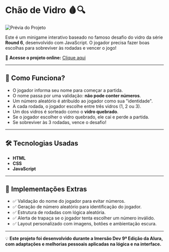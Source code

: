 # Chão de Vidro 🩸🔍

![Prévia do Projeto](https://i.postimg.cc/GpCxYmvc/title.png)

Este é um minigame interativo baseado no famoso desafio do vidro da série **Round 6**, desenvolvido com JavaScript. O jogador precisa fazer boas escolhas para sobreviver às rodadas e vencer o jogo!

🚀 **Acesse o projeto online:** [Clique aqui](https://gabrielcotrimmiron.github.io/chao-de-vidro-jogo/)  

---

## 📌 Como Funciona?

- O jogador informa seu nome para começar a partida.  
- O nome passa por uma validação: **não pode conter números**.  
- Um número aleatório é atribuído ao jogador como sua "identidade".  
- A cada rodada, o jogador escolhe entre três vidros (1, 2 ou 3).  
- Um dos vidros é sorteado como o **vidro quebrado**.  
- Se o jogador escolher o vidro quebrado, ele cai e perde a partida.  
- Se sobreviver às 3 rodadas, vence o desafio!

---

## 🛠 Tecnologias Usadas

- **HTML**  
- **CSS**  
- **JavaScript**

---

## 🎯 Implementações Extras

- ✅ Validação do nome do jogador para evitar números.  
- ✅ Geração de número aleatório para identificação do jogador.  
- ✅ Estrutura de rodadas com lógica aleatória.  
- ✅ Alerta de trapaça se o jogador tenta escolher um número inválido.  
- ✅ Layout personalizado com imagens, botões e ambientação escura.

---

💡 **Este projeto foi desenvolvido durante a Imersão Dev 9ª Edição da Alura, com adaptações e melhorias pessoais aplicadas na lógica e na interface.**
